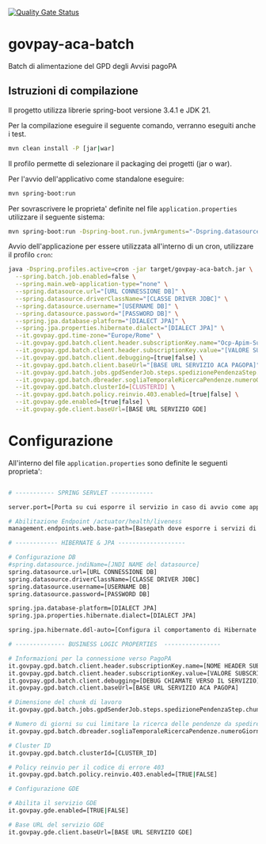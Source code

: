 [![Quality Gate Status](https://sonarcloud.io/api/project_badges/measure?project=link-it_govpay-aca-batch&metric=alert_status)](https://sonarcloud.io/summary/new_code?id=link-it_govpay-aca-batch)

# govpay-aca-batch
Batch di alimentazione del GPD degli Avvisi pagoPA

## Istruzioni di compilazione

Il progetto utilizza librerie spring-boot versione 3.4.1 e JDK 21.

Per la compilazione eseguire il seguente comando, verranno eseguiti anche i test.


``` bash
mvn clean install -P [jar|war]
```

Il profilo permette di selezionare il packaging dei progetti (jar o war).

Per l'avvio dell'applicativo come standalone eseguire:

``` bash
mvn spring-boot:run
```

Per sovrascrivere le proprieta' definite nel file `application.properties` utilizzare il seguente sistema:

``` bash
mvn spring-boot:run -Dspring-boot.run.jvmArguments="-Dspring.datasource.url=[NUOVO_VALORE] ..."

```

Avvio dell'applicazione per essere utilizzata all'interno di un cron, utilizzare il profilo `cron`:

```bash
java -Dspring.profiles.active=cron -jar target/govpay-aca-batch.jar \
  --spring.batch.job.enabled=false \
  --spring.main.web-application-type="none" \
  --spring.datasource.url="[URL CONNESSIONE DB]" \
  --spring.datasource.driverClassName="[CLASSE DRIVER JDBC]" \
  --spring.datasource.username="[USERNAME DB]" \
  --spring.datasource.password="[PASSWORD DB]" \
  --spring.jpa.database-platform="[DIALECT JPA]" \
  --spring.jpa.properties.hibernate.dialect="[DIALECT JPA]" \
  --it.govpay.gpd.time-zone="Europe/Rome" \
  --it.govpay.gpd.batch.client.header.subscriptionKey.name="Ocp-Apim-Subscription-Key" \
  --it.govpay.gpd.batch.client.header.subscriptionKey.value="[VALORE SUBSCRIPTION-KEY]" \
  --it.govpay.gpd.batch.client.debugging=[true|false] \
  --it.govpay.gpd.batch.client.baseUrl="[BASE URL SERVIZIO ACA PAGOPA]" \
  --it.govpay.gpd.batch.jobs.gpdSenderJob.steps.spedizionePendenzaStep.chunk-size=10 \
  --it.govpay.gpd.batch.dbreader.sogliaTemporaleRicercaPendenze.numeroGiorni=7 \
  --it.govpay.gpd.batch.clusterId=[CLUSTERID] \
  --it.govpay.gpd.batch.policy.reinvio.403.enabled=[true|false] \
  --it.govpay.gde.enabled=[true|false] \
  --it.govpay.gde.client.baseUrl=[BASE URL SERVIZIO GDE]
```

# Configurazione

All'interno del file `application.properties` sono definite le seguenti proprieta':

``` bash

# ----------- SPRING SERVLET ------------

server.port=[Porta su cui esporre il servizio in caso di avvio come applicazione standalone]

# Abilitazione Endpoint /actuator/health/liveness
management.endpoints.web.base-path=[Basepath dove esporre i servizi di stato applicazione]

# ------------ HIBERNATE & JPA -------------------

# Configurazione DB
#spring.datasource.jndiName=[JNDI NAME del datasource]
spring.datasource.url=[URL CONNESSIONE DB]
spring.datasource.driverClassName=[CLASSE DRIVER JDBC]
spring.datasource.username=[USERNAME DB]
spring.datasource.password=[PASSWORD DB]

spring.jpa.database-platform=[DIALECT JPA]
spring.jpa.properties.hibernate.dialect=[DIALECT JPA]

spring.jpa.hibernate.ddl-auto=[Configura il comportamento di Hibernate nella generazione dello schema del database.]

# -------------- BUSINESS LOGIC PROPERTIES  ----------------

# Informazioni per la connessione verso PagoPA
it.govpay.gpd.batch.client.header.subscriptionKey.name=[NOME HEADER SUBSCRIPTION-KEY]
it.govpay.gpd.batch.client.header.subscriptionKey.value=[VALORE SUBSCRIPTION-KEY]
it.govpay.gpd.batch.client.debugging=[DEBUG CHIAMATE VERSO IL SERVIZIO]
it.govpay.gpd.batch.client.baseUrl=[BASE URL SERVIZIO ACA PAGOPA]

# Dimensione del chunk di lavoro
it.govpay.gpd.batch.jobs.gpdSenderJob.steps.spedizionePendenzaStep.chunk-size=[DIMENSIONE CHUNK]

# Numero di giorni su cui limitare la ricerca delle pendenze da spedire all'ACA
it.govpay.gpd.batch.dbreader.sogliaTemporaleRicercaPendenze.numeroGiorni=[LIMITE TEMPORALE RICERCA PENDENZE DA SPEDIRE]

# Cluster ID
it.govpay.gpd.batch.clusterId=[CLUSTER_ID]

# Policy reinvio per il codice di errore 403
it.govpay.gpd.batch.policy.reinvio.403.enabled=[TRUE|FALSE]

# Configurazione GDE

# Abilita il servizio GDE
it.govpay.gde.enabled=[TRUE|FALSE]

# Base URL del servizio GDE
it.govpay.gde.client.baseUrl=[BASE URL SERVIZIO GDE]
```
